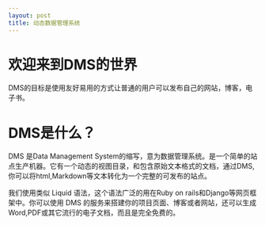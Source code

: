 ```yaml
---
layout: post
title: 动态数据管理系统
---
```

# 欢迎来到DMS的世界
DMS的目标是使用友好易用的方式让普通的用户可以发布自己的网站，博客，电子书。
# DMS是什么？
DMS 是Data Management System的缩写，意为数据管理系统。是一个简单的站点生产机器。它有一个动态的视图目录，和包含原始文本格式的文档，通过DMS,你可以将html,Markdown等文本转化为一个完整的可发布的站点。

我们使用类似 Liquid 语法，这个语法广泛的用在Ruby on rails和Django等网页框架中。你可以使用 DMS 的服务来搭建你的项目页面、博客或者网站，还可以生成Word,PDF或其它流行的电子文档，而且是完全免费的。